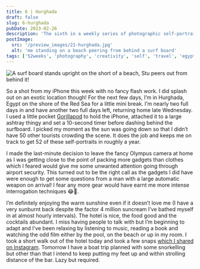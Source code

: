 ```yaml
---
title: 6 | Hurghada
draft: false
slug: 6-hurghada
pubDate: 2023-02-26
description: 'The sixth in a weekly series of photographic self-portraits of Stuart Mackenzie. This one shot in Egypt!'
postImage:
  src: '/preview_images/21-hurghada.jpg'
  alt: 'me standing on a beach peering from behind a surf board'
tags: ['52weeks', 'photography', 'creativity', 'self', 'travel', 'egypt']
---
```


<img src="/post_images/52weeks/52_2023_6.jpg" alt="A surf board stands upright on the short of a beach, Stu peers out from behind it!" class="imageFull"/>

So a shot from my iPhone this week with no fancy flash work. I did splash out on an exotic location though! For the next few days, I’m in Hurghada, Egypt on the shore of the Red Sea for a little mini break. I’m nearly two full days in and have another two full days left, returning home late Wednesday. I used a little pocket [Gorillapod](https://joby.com/global/griptight-one-micro-stand-white-chrome-jb01493-0ww/) to hold the iPhone, attached it to a large ashtray thingy and set a 10-second timer before dashing behind the surfboard. I picked my moment as the sun was going down so that I didn’t have 50 other tourists crowding the scene. It does the job and keeps me on track to get 52 of these self-portraits in roughly a year.

I made the last-minute decision to leave the fancy Olympus camera at home as I was getting close to the point of packing more gadgets than clothes which I feared would give me some unwanted attention going through airport security. This turned out to be the right call as the gadgets I did have were enough to get some questions from a man with a large automatic weapon on arrival! I fear any more gear would have earnt me more intense interrogation techniques 😂😬.

I’m definitely enjoying the warm sunshine even if it doesn’t love me (I have a very sunburnt back despite the factor 4 million suncream I’ve bathed myself in at almost hourly intervals). The hotel is nice, the food good and the cocktails abundant. I miss having people to talk with but I’m beginning to adapt and I’ve been relaxing by listening to music, reading a book and watching the odd film either by the pool, on the beach or up in my room. I took a short walk out of the hotel today and took a few snaps [which I shared on Instagram](https://www.instagram.com/p/CpIXTvWNPi9/). Tomorrow I have a boat trip planned with some snorkelling but other than that I intend to keep putting my feet up and within strolling distance of the bar. Lazy but required.
